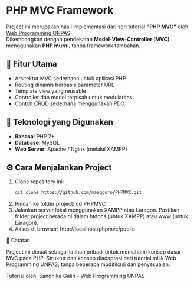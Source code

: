 # PHP MVC Framework

Project ini merupakan hasil implementasi dari seri tutorial **"PHP MVC"** oleh [Web Programming UNPAS](https://youtube.com/playlist?list=PLFIM0718LjIVEh_d-h5wAjsdv2W4SAtkx&si=m657rpUGOR0bqhID).  
Dikembangkan dengan pendekatan **Model-View-Controller (MVC)** menggunakan **PHP murni**, tanpa framework tambahan.

## 🚀 Fitur Utama

- Arsitektur MVC sederhana untuk aplikasi PHP
- Routing dinamis berbasis parameter URL
- Template view yang reusable
- Controller dan model terpisah untuk modularitas
- Contoh CRUD sederhana menggunakan PDO

## 🧰 Teknologi yang Digunakan

- **Bahasa**: PHP 7+
- **Database**: MySQL
- **Web Server**: Apache / Nginx (melalui XAMPP)

## ⚙️ Cara Menjalankan Project

1. Clone repository ini:
   ```bash
   git clone https://github.com/manggoro/PHPMVC.git
   ```
2. Pindah ke folder project:
   cd PHPMVC
3. Jalankan server lokal menggunakan XAMPP atau Laragon.
   Pastikan folder project berada di dalam htdocs (untuk XAMPP) atau www (untuk Laragon).
4. Akses di browser:
   http://localhost/phpmvc/public

📘 Catatan

Project ini dibuat sebagai latihan pribadi untuk memahami konsep dasar MVC pada PHP.
Struktur dan konsep diadaptasi dari tutorial milik Web Programming UNPAS, tanpa beberapa modifikasi dan penyesuaian.

Tutorial oleh: Sandhika Galih - Web Programming UNPAS
